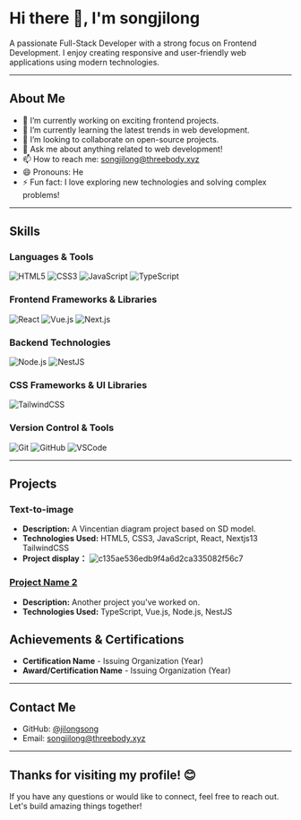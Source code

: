 # Hi there 👋, I'm songjilong
A passionate Full-Stack Developer with a strong focus on Frontend Development. I enjoy creating responsive and user-friendly web applications using modern technologies.

---

## About Me

- 🔭 I’m currently working on exciting frontend projects.
- 🌱 I’m currently learning the latest trends in web development.
- 👯 I’m looking to collaborate on open-source projects.
- 💬 Ask me about anything related to web development!
- 📫 How to reach me: [songjilong@threebody.xyz](mailto:your.email@example.com)
- 😄 Pronouns: He
- ⚡ Fun fact: I love exploring new technologies and solving complex problems!

---

## Skills

### Languages & Tools

![HTML5](https://img.shields.io/badge/-HTML5-E34F26?style=flat-square&logo=html5&logoColor=white)
![CSS3](https://img.shields.io/badge/-CSS3-1572B6?style=flat-square&logo=css3)
![JavaScript](https://img.shields.io/badge/-JavaScript-F7DF1E?style=flat-square&logo=javascript)
![TypeScript](https://img.shields.io/badge/-TypeScript-007ACC?style=flat-square&logo=typescript)

### Frontend Frameworks & Libraries

![React](https://img.shields.io/badge/-React-61DAFB?style=flat-square&logo=react)
![Vue.js](https://img.shields.io/badge/-Vue.js-4FC08D?style=flat-square&logo=vuedotjs)
![Next.js](https://img.shields.io/badge/-Next.js-000000?style=flat-square&logo=nextdotjs)

### Backend Technologies

![Node.js](https://img.shields.io/badge/-Node.js-339933?style=flat-square&logo=nodedotjs)
![NestJS](https://img.shields.io/badge/-NestJS-E0234E?style=flat-square&logo=nestjs)

### CSS Frameworks & UI Libraries

![TailwindCSS](https://img.shields.io/badge/-TailwindCSS-06B6D4?style=flat-square&logo=tailwindcss)

### Version Control & Tools

![Git](https://img.shields.io/badge/-Git-F05032?style=flat-square&logo=git)
![GitHub](https://img.shields.io/badge/-GitHub-181717?style=flat-square&logo=github)
![VSCode](https://img.shields.io/badge/-VSCode-007ACC?style=flat-square&logo=visualstudiocode)

---

## Projects

### Text-to-image
- **Description:** A Vincentian diagram project based on SD model.
- **Technologies Used:** HTML5, CSS3, JavaScript, React, Nextjs13 TailwindCSS
- **Project display：**
  ![c135ae536edb9f4a6d2ca335082f56c7](https://github.com/user-attachments/assets/fa1c364d-f5aa-4378-8026-bb17c5a1d696)

### [Project Name 2](https://link-to-project2)
- **Description:** Another project you've worked on.
- **Technologies Used:** TypeScript, Vue.js, Node.js, NestJS




## Achievements & Certifications

- **Certification Name** - Issuing Organization (Year)
- **Award/Certification Name** - Issuing Organization (Year)

---

## Contact Me

- GitHub: [@jilongsong](https://github.com/jilongsong)
- Email: [songjilong@threebody.xyz](mailto:your.email@example.com)

---

## Thanks for visiting my profile! 😊

If you have any questions or would like to connect, feel free to reach out. Let's build amazing things together!
